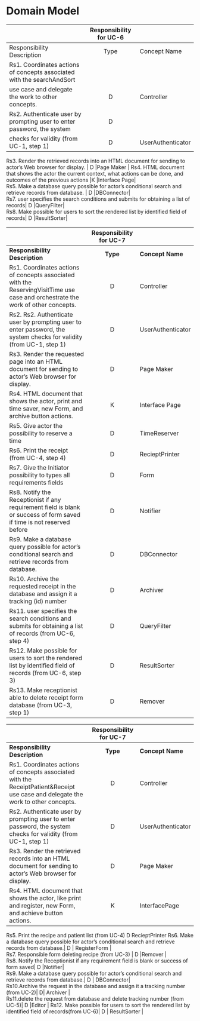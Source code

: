# Domain Model #

|						   |	**Responsibility for UC-6**				         |		 		   	|    
|:------------------------------------------------------------------------|:----:|------------------|   
|Responsibility Description                               				  | Type |Concept Name      |  
|Rs1. Coordinates actions of concepts associated with the searchAndSort 
use case and delegate the work to other concepts.						  | D   | Controller       |  
|Rs2. Authenticate user by prompting user to enter password, the system   | D  |                  |
checks for validity (from UC-1, step 1) 								  | D  |UserAuthenticator |
Rs3. Render the retrieved records into an HTML document for sending to 
actor’s Web browser for display.										  |  D     |Page Maker						  |
Rs4. HTML document that shows the actor the current context, what 
actions can be done, and outcomes of the previous actions				|K	|Interface Page|  
Rs5. Make a database query possible for actor’s conditional search and retrieve records from database.	| D	|DBConnector|  
Rs7. user specifies the search conditions and submits for obtaining a list of records|	D	|QueryFilter|  
Rs8. Make possible for users to sort the rendered list by identified field of records|	D	|ResultSorter|  


|						   |	**Responsibility for UC-7**				  |				   	        |    
|:------------------------------------------------------------------------|:----:|------------------|   
|**Responsibility Description**                               		      | **Type** |**Concept Name** |  
Rs1. Coordinates actions of concepts associated with the ReservingVisitTime use case and orchestrate the work of other concepts.	| D	| Controller |   
Rs2. Rs2. Authenticate user by prompting user to enter password, the system checks for validity (from UC-1, step 1)| D | UserAuthenticator|  
Rs3. Render the requested page into an HTML document for sending to actor’s Web browser for display.| D |	Page Maker |
Rs4. HTML document that shows the actor, print and time saver, new Form, and archive button actions.| K	|Interface Page|  
Rs5. Give actor the possibility  to reserve a time	| D	| TimeReserver |   
Rs6. Print the receipt (from UC-4, step 4)	| D	| RecieptPrinter |  
Rs7. Give the Initiator possibility to types all requirements fields | D | Form |  
Rs8. Notify the Receptionist if any requirement field is blank or success of form saved if time is not reserved before	| D |	Notifier |
Rs9. Make a database query possible for actor’s conditional search and retrieve records from database.	| D	| DBConnector|  
Rs10. Archive the requested receipt in the database and assign it a tracking (id) number	| D | Archiver |  
Rs11. user specifies the search conditions and submits for obtaining a list of records (from UC-6, step 4)	| D | QueryFilter |  
Rs12. Make possible for users to sort the rendered list by identified field of records (from UC-6, step 3)|	D | ResultSorter|  
Rs13. Make receptionist able to delete receipt form database (from UC-3, step 1)	| D	| Remover|  


|						   |	**Responsibility for UC-7**				  |				   	        |    
|:------------------------------------------------------------------------|:----:|------------------|   
|**Responsibility Description**                               				  | **Type** |**Concept Name**      |  
|Rs1. Coordinates actions of concepts associated with the ReceiptPatient&Receipt use case and delegate the work to other concepts.|	D |Controller|  
Rs2. Authenticate user by prompting user to enter password, the system checks for validity (from UC-1, step 1)| D | UserAuthenticator |  
Rs3. Render the retrieved records into an HTML document for sending to actor’s Web browser for display.| D | Page Maker |
Rs4. HTML document that shows the actor, like print and register, new Form, and achieve button actions.| K| InterfacePage |  
Rs5. Print the recipe and patient list (from UC-4)	D	RecieptPrinter
Rs6. Make a database query possible for actor’s conditional search and retrieve records from database.| D | RegisterForm |  
Rs7. Responsible form deleting recipe (from UC-3)	| D |Remover |   
Rs8. Notify the Receptionist if any requirement field is blank or success of form saved| D |Notifier|  
Rs9. Make a database query possible for actor’s conditional search and retrieve records from database.| D | DBConnector|  
Rs10.Archive the request in the database and assign it a tracking number (from UC-2)| D| Archiver |  
Rs11.delete the request from database and delete tracking number (from UC-5)| D |Editor | 
Rs12. Make possible for users to sort the rendered list by identified field of records(from UC-6)| D | ResultSorter |  








